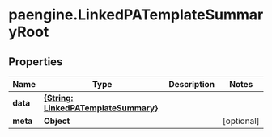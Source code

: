 # paengine.LinkedPATemplateSummaryRoot

## Properties

Name | Type | Description | Notes
------------ | ------------- | ------------- | -------------
**data** | [**{String: LinkedPATemplateSummary}**](LinkedPATemplateSummary.md) |  | 
**meta** | **Object** |  | [optional] 


